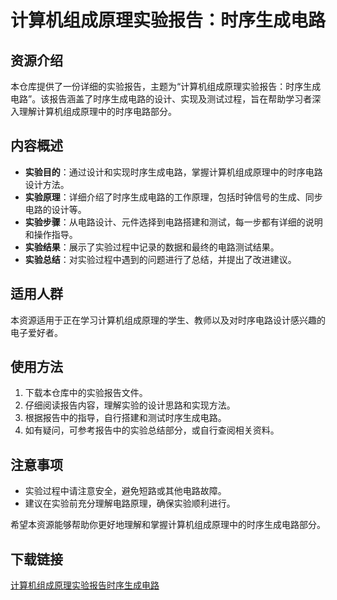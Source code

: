 # 计算机组成原理实验报告：时序生成电路

## 资源介绍

本仓库提供了一份详细的实验报告，主题为“计算机组成原理实验报告：时序生成电路”。该报告涵盖了时序生成电路的设计、实现及测试过程，旨在帮助学习者深入理解计算机组成原理中的时序电路部分。

## 内容概述

- **实验目的**：通过设计和实现时序生成电路，掌握计算机组成原理中的时序电路设计方法。
- **实验原理**：详细介绍了时序生成电路的工作原理，包括时钟信号的生成、同步电路的设计等。
- **实验步骤**：从电路设计、元件选择到电路搭建和测试，每一步都有详细的说明和操作指导。
- **实验结果**：展示了实验过程中记录的数据和最终的电路测试结果。
- **实验总结**：对实验过程中遇到的问题进行了总结，并提出了改进建议。

## 适用人群

本资源适用于正在学习计算机组成原理的学生、教师以及对时序电路设计感兴趣的电子爱好者。

## 使用方法

1. 下载本仓库中的实验报告文件。
2. 仔细阅读报告内容，理解实验的设计思路和实现方法。
3. 根据报告中的指导，自行搭建和测试时序生成电路。
4. 如有疑问，可参考报告中的实验总结部分，或自行查阅相关资料。

## 注意事项

- 实验过程中请注意安全，避免短路或其他电路故障。
- 建议在实验前充分理解电路原理，确保实验顺利进行。

希望本资源能够帮助你更好地理解和掌握计算机组成原理中的时序生成电路部分。

## 下载链接

[计算机组成原理实验报告时序生成电路](https://pan.quark.cn/s/325154b6039d)